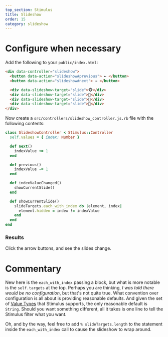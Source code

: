 ```yaml
---
top_section: Stimulus
title: Slideshow
order: 15
category: slideshow
---
```


# Configure when necessary

Add the following to your `public/index.html`:

```html
<div data-controller="slideshow">
  <button data-action="slideshow#previous"> ← </button>
  <button data-action="slideshow#next"> → </button>

  <div data-slideshow-target="slide">🐵</div>
  <div data-slideshow-target="slide">🙈</div>
  <div data-slideshow-target="slide">🙉</div>
  <div data-slideshow-target="slide">🙊</div>
</div>
```

Now create a `src/controllers/slideshow_controller.js.rb` file with the following
contents:

<div data-controller="combo" data-options='{
  "eslevel": 2022,
  "autoexports": "default",
  "filters": ["esm", "functions", "stimulus"]
}'></div>

```ruby
class SlideshowController < Stimulus::Controller
  self.values = { index: Number }

  def next()
    indexValue += 1
  end

  def previous()
    indexValue -= 1
  end

  def indexValueChanged()
    showCurrentSlide()
  end

  def showCurrentSlide()
    slideTargets.each_with_index do |element, index|
      element.hidden = index != indexValue
    end
  end
end
```

### Results

<p data-controller="eval" data-html=".language-html"></p>

Click the arrow buttons, and see the slides change.

# Commentary

New here is the `each_with_index` passing a block, but what is more notable is
the `self.targets` at the top.  Perhaps you are thinking, *I was told there
would be no configuration*, but that's not quite true.  What convention over
configuration is all about is providing reasonable defaults.  And given the
set of [Value Types](https://stimulus.hotwire.dev/reference/values#types) that
Stimulus supports, the only reasonable default is `String`.  Should you want
something different, all it takes is one line to tell the Stimulus filter what
you want.

Oh, and by the way, feel free to add `% slideTargets.length` to the statement
inside the `each_with_index` call to cause the slideshow to wrap around.

